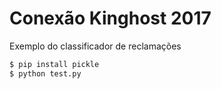 # Conexão Kinghost 2017

Exemplo do classificador de reclamações

```sh
$ pip install pickle
$ python test.py
```

